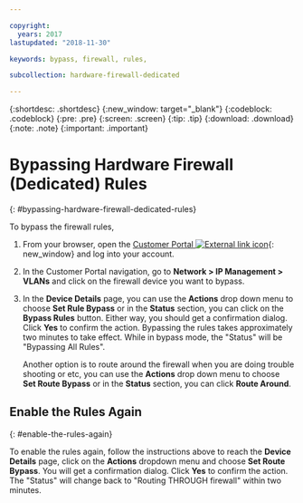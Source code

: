 ```yaml
---

copyright:
  years: 2017
lastupdated: "2018-11-30"

keywords: bypass, firewall, rules,

subcollection: hardware-firewall-dedicated

---
```


{:shortdesc: .shortdesc}
{:new_window: target="_blank"}
{:codeblock: .codeblock}
{:pre: .pre}
{:screen: .screen}
{:tip: .tip}
{:download: .download}
{:note: .note}
{:important: .important}

# Bypassing Hardware Firewall (Dedicated) Rules
{: #bypassing-hardware-firewall-dedicated-rules}

To bypass the firewall rules,

1. From your browser, open the [Customer Portal ![External link icon](../../icons/launch-glyph.svg "External link icon")](https://control.softlayer.com/){: new_window} and log into your account.
2. In the Customer Portal navigation, go to **Network > IP Management > VLANs** and click on the firewall device you want to bypass.
3. In the **Device Details** page, you can use the **Actions** drop down menu to choose **Set Rule Bypass** or in the **Status** section, you can click on the **Bypass Rules** button. Either way, you should get a confirmation dialog. Click **Yes** to confirm the action. Bypassing the rules takes approximately two minutes to take effect. While in bypass mode, the "Status" will be "Bypassing All Rules".

	Another option is to route around the firewall when you are doing trouble shooting or etc, you can use the **Actions** drop down menu to choose **Set Route Bypass** or in the **Status** section, you can click **Route Around**.

## Enable the Rules Again
{: #enable-the-rules-again}

To enable the rules again, follow the instructions above to reach the **Device Details** page, click on the **Actions** dropdown menu and choose **Set Route Bypass**. You will get a confirmation dialog. Click **Yes** to confirm the action. The "Status" will change back to "Routing THROUGH firewall" within two minutes.
